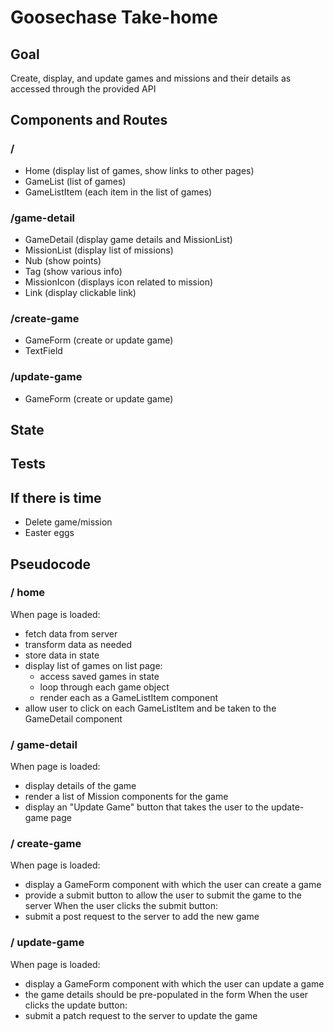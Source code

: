 # Goosechase Take-home

## Goal 

Create, display, and update games and missions and their details as accessed through the provided API

## Components and Routes

### /
- Home (display list of games, show links to other pages)
- GameList (list of games)
- GameListItem (each item in the list of games)

### /game-detail
- GameDetail (display game details and MissionList)
- MissionList (display list of missions)
- Nub (show points)
- Tag (show various info)
- MissionIcon (displays icon related to mission)
- Link (display clickable link)

### /create-game
- GameForm (create or update game)
- TextField

### /update-game
- GameForm (create or update game)


## State

## Tests

## If there is time

- Delete game/mission
- Easter eggs

## Pseudocode

### / home
When page is loaded:
- fetch data from server
- transform data as needed
- store data in state
- display list of games on list page:
    - access saved games in state
    - loop through each game object
    - render each as a GameListItem component
- allow user to click on each GameListItem and be taken to the GameDetail component

### / game-detail
When page is loaded:
- display details of the game
- render a list of Mission components for the game
- display an "Update Game" button that takes the user to the update-game page

### / create-game
When page is loaded:
- display a GameForm component with which the user can create a game
- provide a submit button to allow the user to submit the game to the server
When the user clicks the submit button:
- submit a post request to the server to add the new game

### / update-game
When page is loaded:
- display a GameForm component with which the user can update a game
- the game details should be pre-populated in the form
When the user clicks the update button:
- submit a patch request to the server to update the game




